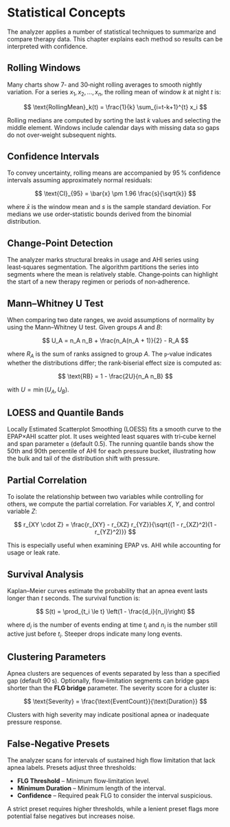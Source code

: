 # Statistical Concepts

The analyzer applies a number of statistical techniques to summarize and compare therapy data.  This chapter explains each method so results can be interpreted with confidence.

## Rolling Windows
Many charts show 7‑ and 30‑night rolling averages to smooth nightly variation.  For a series $x_1, x_2, …, x_n$, the rolling mean of window $k$ at night $t$ is:

$$
\text{RollingMean}_k(t) = \frac{1}{k} \sum_{i=t-k+1}^{t} x_i
$$

Rolling medians are computed by sorting the last $k$ values and selecting the middle element.  Windows include calendar days with missing data so gaps do not over‑weight subsequent nights.

## Confidence Intervals
To convey uncertainty, rolling means are accompanied by 95 % confidence intervals assuming approximately normal residuals:

$$
\text{CI}_{95} = \bar{x} \pm 1.96 \frac{s}{\sqrt{k}}
$$

where $\bar{x}$ is the window mean and $s$ is the sample standard deviation.  For medians we use order‑statistic bounds derived from the binomial distribution.

## Change‑Point Detection
The analyzer marks structural breaks in usage and AHI series using least‑squares segmentation.  The algorithm partitions the series into segments where the mean is relatively stable.  Change‑points can highlight the start of a new therapy regimen or periods of non‑adherence.

## Mann–Whitney U Test
When comparing two date ranges, we avoid assumptions of normality by using the Mann–Whitney U test.  Given groups $A$ and $B$:

$$
U_A = n_A n_B + \frac{n_A(n_A + 1)}{2} - R_A
$$

where $R_A$ is the sum of ranks assigned to group $A$.  The `p`‑value indicates whether the distributions differ; the rank‑biserial effect size is computed as:

$$
\text{RB} = 1 - \frac{2U}{n_A n_B}
$$

with $U = \min(U_A, U_B)$.

## LOESS and Quantile Bands
Locally Estimated Scatterplot Smoothing (LOESS) fits a smooth curve to the EPAP×AHI scatter plot.  It uses weighted least squares with tri‑cube kernel and span parameter `α` (default 0.5).  The running quantile bands show the 50th and 90th percentile of AHI for each pressure bucket, illustrating how the bulk and tail of the distribution shift with pressure.

## Partial Correlation
To isolate the relationship between two variables while controlling for others, we compute the partial correlation.  For variables $X$, $Y$, and control variable $Z$:

$$
r_{XY \cdot Z} = \frac{r_{XY} - r_{XZ} r_{YZ}}{\sqrt{(1 - r_{XZ}^2)(1 - r_{YZ}^2)}}
$$

This is especially useful when examining EPAP vs. AHI while accounting for usage or leak rate.

## Survival Analysis
Kaplan–Meier curves estimate the probability that an apnea event lasts longer than $t$ seconds.  The survival function is:

$$
S(t) = \prod_{t_i \le t} \left(1 - \frac{d_i}{n_i}\right)
$$

where $d_i$ is the number of events ending at time $t_i$ and $n_i$ is the number still active just before $t_i$.  Steeper drops indicate many long events.

## Clustering Parameters
Apnea clusters are sequences of events separated by less than a specified gap (default 90 s).  Optionally, flow‑limitation segments can bridge gaps shorter than the **FLG bridge** parameter.  The severity score for a cluster is:

$$
\text{Severity} = \frac{\text{EventCount}}{\text{Duration}}
$$

Clusters with high severity may indicate positional apnea or inadequate pressure response.

## False‑Negative Presets
The analyzer scans for intervals of sustained high flow limitation that lack apnea labels.  Presets adjust three thresholds:

- **FLG Threshold** – Minimum flow‑limitation level.
- **Minimum Duration** – Minimum length of the interval.
- **Confidence** – Required peak FLG to consider the interval suspicious.

A strict preset requires higher thresholds, while a lenient preset flags more potential false negatives but increases noise.
